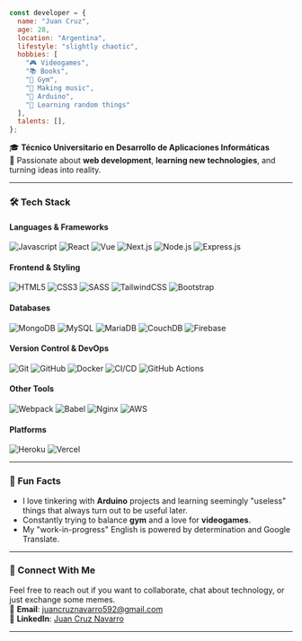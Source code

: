 


```javascript
const developer = {
  name: "Juan Cruz",
  age: 28,
  location: "Argentina",
  lifestyle: "slightly chaotic",
  hobbies: [
    "🎮 Videogames",
    "📚 Books",
    "💪 Gym",
    "🎵 Making music",
    "🤖 Arduino",
    "🧠 Learning random things"
  ],
  talents: [],
};
```

🎓 **Técnico Universitario en Desarrollo de Aplicaciones Informáticas**  
🌟 Passionate about **web development**, **learning new technologies**, and turning ideas into reality.  

---

### 🛠️ Tech Stack  
#### Languages & Frameworks  
![Javascript](https://img.shields.io/badge/Javascript-F0DB4F?style=for-the-badge&labelColor=black&logo=javascript&logoColor=F0DB4F)
![React](https://img.shields.io/badge/-React-61DBFB?style=for-the-badge&labelColor=black&logo=react&logoColor=61DBFB)
![Vue](https://img.shields.io/badge/Vue-4FC08D?style=for-the-badge&logo=vue.js&logoColor=white)
![Next.js](https://img.shields.io/badge/next.js-000000?style=for-the-badge&logo=nextdotjs&logoColor=white)
![Node.js](https://img.shields.io/badge/Node.js-3C873A?style=for-the-badge&labelColor=black&logo=node.js&logoColor=3C873A)
![Express.js](https://img.shields.io/badge/Express.js-000000?style=for-the-badge&logo=express&logoColor=white)

#### Frontend & Styling  
![HTML5](https://img.shields.io/badge/HTML5-E34F26?style=for-the-badge&logo=html5&logoColor=white)
![CSS3](https://img.shields.io/badge/CSS3-1572B6?style=for-the-badge&logo=css3&logoColor=white)
![SASS](https://img.shields.io/badge/Sass-CC6699?style=for-the-badge&logo=sass&logoColor=white)
![TailwindCSS](https://img.shields.io/badge/Tailwind_CSS-06B6D4?style=for-the-badge&logo=tailwindcss&logoColor=white)
![Bootstrap](https://img.shields.io/badge/Bootstrap-563D7C?style=for-the-badge&logo=bootstrap&logoColor=white)

#### Databases  
![MongoDB](https://img.shields.io/badge/MongoDB-4EA94B?style=for-the-badge&logo=mongodb&logoColor=white)
![MySQL](https://img.shields.io/badge/MySQL-4479A1?style=for-the-badge&logo=mysql&logoColor=white)
![MariaDB](https://img.shields.io/badge/MariaDB-003B57?style=for-the-badge&logo=mariadb&logoColor=white)
![CouchDB](https://img.shields.io/badge/CouchDB-E74C3C?style=for-the-badge&logo=couchdb&logoColor=white)
![Firebase](https://img.shields.io/badge/Firebase-FFCA28?style=for-the-badge&logo=firebase&logoColor=white)

#### Version Control & DevOps  
![Git](https://img.shields.io/badge/Git-F05032?style=for-the-badge&logo=git&logoColor=white)
![GitHub](https://img.shields.io/badge/GitHub-181717?style=for-the-badge&logo=github&logoColor=white)
![Docker](https://img.shields.io/badge/Docker-2496ED?style=for-the-badge&logo=docker&logoColor=white)
![CI/CD](https://img.shields.io/badge/CI%2FCD-000000?style=for-the-badge&logo=circlci&logoColor=white)
![GitHub Actions](https://img.shields.io/badge/GitHub_Actions-2088FF?style=for-the-badge&logo=github-actions&logoColor=white)

#### Other Tools  
![Webpack](https://img.shields.io/badge/Webpack-8DD6F9?style=for-the-badge&logo=webpack&logoColor=white)
![Babel](https://img.shields.io/badge/Babel-F9DC3E?style=for-the-badge&logo=babel&logoColor=black)
![Nginx](https://img.shields.io/badge/Nginx-009639?style=for-the-badge&logo=nginx&logoColor=white)
![AWS](https://img.shields.io/badge/AWS-232F3E?style=for-the-badge&logo=amazonaws&logoColor=white)

#### Platforms  
![Heroku](https://img.shields.io/badge/Heroku-430098?style=for-the-badge&logo=heroku&logoColor=white)
![Vercel](https://img.shields.io/badge/Vercel-000000?style=for-the-badge&logo=vercel&logoColor=white)

---


### 🌟 Fun Facts  
- I love tinkering with **Arduino** projects and learning seemingly "useless" things that always turn out to be useful later.  
- Constantly trying to balance **gym** and a love for **videogames**.  
- My "work-in-progress" English is powered by determination and Google Translate.  

---

### 🤝 Connect With Me  
Feel free to reach out if you want to collaborate, chat about technology, or just exchange some memes.  
📧 **Email**: [juancruznavarro592@gmail.com](juancruznavarro592@gmail.com)  
💼 **LinkedIn**: [Juan Cruz Navarro](https://www.linkedin.com/in/juan-cruz-navarro-63a300228/)  

---
